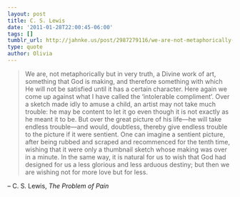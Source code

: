 ```yaml
---
layout: post
title: C. S. Lewis
date: '2011-01-28T22:00:45-06:00'
tags: []
tumblr_url: http://jahnke.us/post/2987279116/we-are-not-metaphorically-but-in-very-truth-a
type: quote
author: Olivia
---
```


> We are, not metaphorically but in very truth, a Divine work of art, something that God is making, and therefore something with which He will not be satisfied until it has a certain character. Here again we come up against what I have called the ‘intolerable compliment’. Over a sketch made idly to amuse a child, an artist may not take much trouble: he may be content to let it go even though it is not exactly as he meant it to be. But over the great picture of his life—he will take endless trouble—and would, doubtless, thereby give endless trouble to the picture if it were sentient. One can imagine a sentient picture, after being rubbed and scraped and recommenced for the tenth time, wishing that it were only a thumbnail sketch whose making was over in a minute. In the same way, it is natural for us to wish that God had designed for us a less glorious and less arduous destiny; but then we are wishing not for more love but for less.

– C. S. Lewis, *The Problem of Pain*
